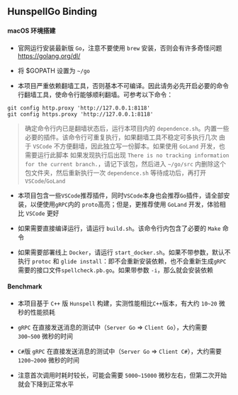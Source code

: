 ## HunspellGo Binding

#### macOS 环境搭建

- 官网运行安装最新版 `Go`，注意不要使用 `brew` 安装，否则会有许多奇怪问题 https://golang.org/dl/

- 将 \$GOPATH 设置为 `~/go`

- 本项目严重依赖翻墙工具，否则基本不可编译。因此请务必先开启必要的命令行翻墙工具，使命令行能够顺利翻墙。可参考以下命令：

```
git config http.proxy 'http://127.0.0.1:8118'
git config https.proxy 'http://127.0.0.1:8118'
```

> 确定命令行内已是翻墙状态后，运行本项目内的 `dependence.sh`。内置一些必要的插件。该命令行可重复执行，如果翻墙工具不稳定可多执行几次
> 由于 `VSCode` 不方便翻墙，因此独立写一份脚本。如果使用 `GoLand` 开发，也需要运行此脚本
> 如果发现执行后出现 `There is no tracking information for the current branch.`，请记下该包，然后进入 `~/go/src` 内删除这个包文件夹，然后重新执行一次 `dependence.sh`
> 等待成功后，再打开 `VSCode`/`GoLand`

- 本项目包含一些`VSCode`推荐插件，同时`VSCode`本身也会推荐`Go`插件，请全部安装，以便使用`gRPC`内的 `proto`高亮；但是，更推荐使用 `GoLand` 开发，体验相比 `VSCode` 更好

- 如果需要直接编译运行，请运行 `build.sh`。该命令行内包含了必要的 `Make` 命令

- 如果需要部署线上 `Docker`，请运行 `start_docker.sh`。如果不带参数，默认不执行 `protoc` 和 `glide install`：即不会重新安装依赖，也不会重新生成`gRPC`需要的接口文件`spellcheck.pb.go`。如果带参数 `-i`，那么就会安装依赖


#### Benchmark

- 本项目基于 `C++` 版 `Hunspell` 构建，实测性能相比`C++`版本，有大约 `10~20` 微秒的性能损耗

- `gRPC` 在直接发送消息的测试中（`Server Go` => `Client Go`），大约需要 `300~500` 微秒的时间

- `C#`版 `gRPC` 在直接发送消息的测试中（`Server Go` => `Client C#`），大约需要 `1200~2000` 微秒的时间

- 注意首次调用时耗时较长，可能会需要 `5000~15000` 微秒左右，但第二次开始就会下降到正常水平
